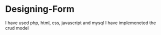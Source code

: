 # Designing-Form
I have used php, html, css, javascript and mysql 
I have implemeneted the crud model
